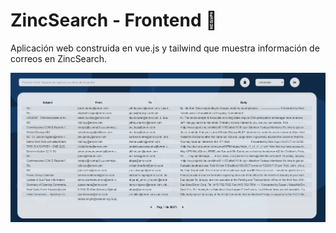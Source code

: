 # ZincSearch - Frontend :incoming_envelope:

Aplicación web construida en vue.js y tailwind que muestra información de correos en ZincSearch. 

![Process](public/front.png)

